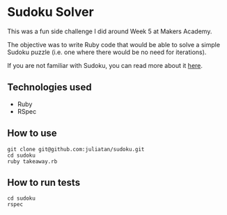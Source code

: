 Sudoku Solver
=============

This was a fun side challenge I did around Week 5 at Makers Academy.

The objective was to write Ruby code that would be able to solve a simple Sudoku puzzle 
(i.e. one where there would be no need for iterations).

If you are not familiar with Sudoku, you can read more about it [here](http://en.wikipedia.org/wiki/Sudoku).

Technologies used
-----------------

* Ruby
* RSpec

How to use
----------

```shell
git clone git@github.com:juliatan/sudoku.git
cd sudoku
ruby takeaway.rb
```

How to run tests
----------------

```shell
cd sudoku
rspec
```
